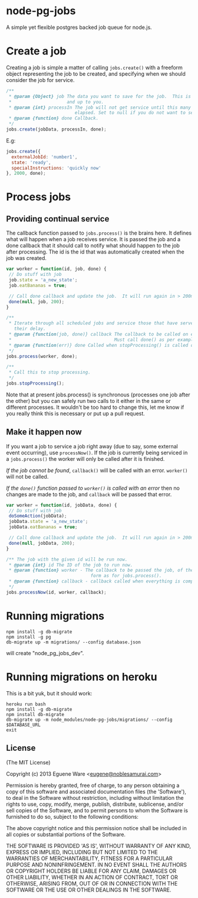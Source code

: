 node-pg-jobs
============

A simple yet flexible postgres backed job queue for node.js.

# Create a job
Creating a job is simple a matter of calling `jobs.create()` with a freeform object representing
the job to be created, and specifying when we should consider the job for service.
```javascript
/**
 * @param {Object} job The data you want to save for the job.  This is freeform
 *                     and up to you.
 * @param {int} processIn The job will not get service until this many ms have
                          elapsed. Set to null if you do not want to service it again.
 * @param {function} done Callback.
 */
jobs.create(jobData, processIn, done);
```
E.g:
```javascript
jobs.create({
  externalJobId: 'number1',
  state: 'ready',
  specialInstructions: 'quickly now'
}, 2000, done);
```

# Process jobs
## Providing continual service
The callback function passed to `jobs.process()` is the brains here.
It defines what will happen when a job receives service.  It is
passed the job and a done callback that it should call to notify
what should happen to the job after processing.  The id is the id
that was automatically created when the job was created.
```javascript
var worker = function(id, job, done) {
 // Do stuff with job
 job.state = 'a_new_state';
 job.eatBananas = true;

 // Call done callback and update the job.  It will run again in > 200ms.
 done(null, job, 200);
}

/**
 * Iterate through all scheduled jobs and service those that have served out
   their delay.
 * @param {function(job, done)} callback The callback to be called on each job.
 *                                       Must call done() as per example above.
 * @param {function(err)} done Called when stopProcessing() is called or on fatal error.
 */
jobs.process(worker, done);

/**
 * Call this to stop processing.
 */
jobs.stopProcessing();
```
Note that at present jobs.process() is synchronous (processes one job after the
other) but you can safely run two calls to it either in the same or different
processes. It wouldn't be too hard to change this, let me know if you really
think this is necessary or put up a pull request.

## Make it happen now

If you want a job to service a job right away (due to say, some external event
occurring), use `processNow()`.
If the job is currently being serviced in a `jobs.process()` the
worker will only be called after it is finished.

*If the job cannot be found*, `callback()` will be called with an error. `worker()`
will not be called.

*If the `done()` function passed to `worker()` is called with an error* then no
changes are made to the job, and `callback` will be passed that error.

```javascript
var worker = function(id, jobData, done) {
 // Do stuff with job
 doSomeAction(jobData);
 jobData.state = 'a_new_state';
 jobData.eatBananas = true;

 // Call done callback and update the job.  It will run again in > 200ms.
 done(null, jobData, 200);
}

/** The job with the given id will be run now.
 * @param {int} id The ID of the job to run now.
 * @param {function} worker - The callback to be passed the job, of the same
                                form as for jobs.process().
 * @param {function} callback - callback called when everything is completed.
 */
jobs.processNow(id, worker, callback);
```

# Running migrations
```script
npm install -g db-migrate
npm install -g pg
db-migrate up -m migrations/ --config database.json
```
will create "node_pg_jobs_dev".

# Running migrations on heroku
This is a bit yuk, but it should work:
```
heroku run bash
npm install -g db-migrate
npm install db-migrate
db-migrate up -m node_modules/node-pg-jobs/migrations/ --config $DATABASE_URL
exit
```

## License

(The MIT License)

Copyright (c) 2013 Eguene Ware &lt;eugene@noblesamurai.com&gt;

Permission is hereby granted, free of charge, to any person obtaining
a copy of this software and associated documentation files (the
'Software'), to deal in the Software without restriction, including
without limitation the rights to use, copy, modify, merge, publish,
distribute, sublicense, and/or sell copies of the Software, and to
permit persons to whom the Software is furnished to do so, subject to
the following conditions:

The above copyright notice and this permission notice shall be
included in all copies or substantial portions of the Software.

THE SOFTWARE IS PROVIDED 'AS IS', WITHOUT WARRANTY OF ANY KIND,
EXPRESS OR IMPLIED, INCLUDING BUT NOT LIMITED TO THE WARRANTIES OF
MERCHANTABILITY, FITNESS FOR A PARTICULAR PURPOSE AND NONINFRINGEMENT.
IN NO EVENT SHALL THE AUTHORS OR COPYRIGHT HOLDERS BE LIABLE FOR ANY
CLAIM, DAMAGES OR OTHER LIABILITY, WHETHER IN AN ACTION OF CONTRACT,
TORT OR OTHERWISE, ARISING FROM, OUT OF OR IN CONNECTION WITH THE
SOFTWARE OR THE USE OR OTHER DEALINGS IN THE SOFTWARE.
